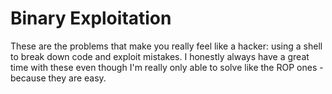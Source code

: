 # Binary Exploitation

These are the problems that make you really feel like a hacker: using a shell to break down code and exploit mistakes. I honestly always have a great time with these even though I'm really only able to solve like the ROP ones - because they are easy. 


